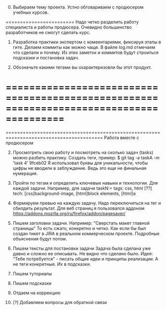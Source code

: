 0. Выбираем тему проекта.
Устно обговариваем с продюсером учебных курсов.

========================
Надо четко разделить работу специалиста и работы продюсера. Очевидно большинство разработчиков не смогут сделать курс.

1. Разработка практики экспертом с комеентариями, фиксируя этапы в гите.
Делаем коммиты как можно чаще.
В файле log.md отмечаем что сделали и почему. Из этих заметок и коммитов будут строиться подсказки и постановка задач.

2. Обозначьте какими тегами вы охарактеризовли бы этот продукт.

========================================================================================
========================================================================================
========================================================================================
Работа вместе с продюсером



2. Просмотреть свою работу и посмотреть на сколько задач (tasks) можно разбить практику.
Создать теги, пример:
$ git tag -a taskA -m 'task 4' 9fceb02
Я использовал буквы для уникальности, чтобы цифры не вводили в заблуждение. Ведь это еще не финальная нумерация.







3. Пройти по тегам и определить ключевые навыки и технологии. Для каждой задачи.
Например, для задачи taskN:=
tags: css, html
[??] tech: [css]background-image, [html]block elements, [html]a

4. Формируем превью на каждую задачу.
Надо переключиться на тег и сбилдить результат.
Для веб страниц я пользовался аддоном https://addons.mozilla.org/ru/firefox/addon/pagesaver/

5. Пишем заголовки задачи.
Например: "Сверстать макет главной страницы"
То есть сжато, конкретно и четко. Как если бы был создан тикет в JIRA в реальном коммерческом проекте.
Подробные объяснения будут потом.


6. Пишем тексты для постановки задачи
Задача была сделана уже давно и сложно ее описывать. Не видно что сделано было.
Идея: "Тебе потребуется" - писать общие идеи и принципы реализации.
А не теги конкретные. Их в подсказки.


7. Пишем туториалы

8. Пишем подсказки

9. Отдаем на коррекцию

10. [?] Добавляем вопросы для обратной связи